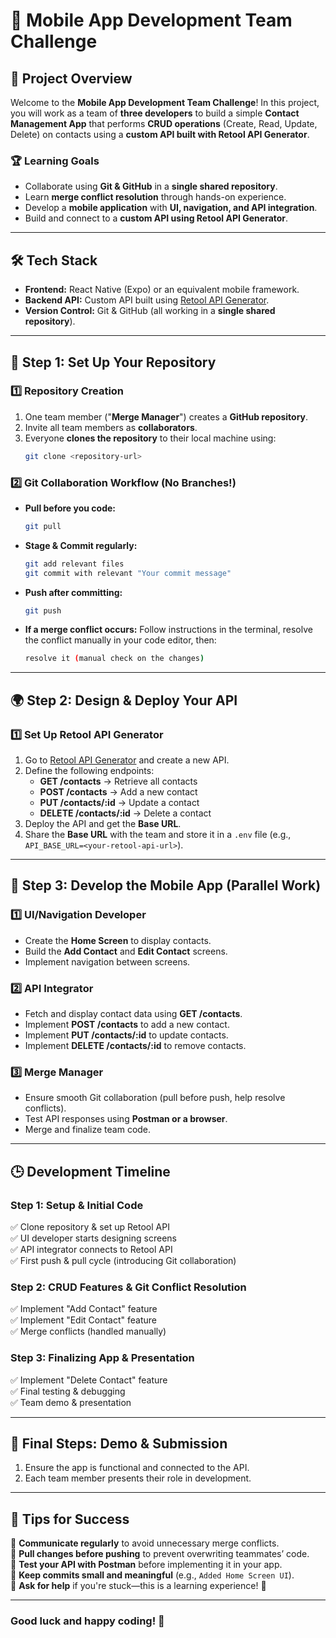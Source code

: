 # 📱 Mobile App Development Team Challenge

## 🚀 Project Overview
Welcome to the **Mobile App Development Team Challenge**! In this project, you will work as a team of **three developers** to build a simple **Contact Management App** that performs **CRUD operations** (Create, Read, Update, Delete) on contacts using a **custom API built with Retool API Generator**.

### 🏆 Learning Goals
- Collaborate using **Git & GitHub** in a **single shared repository**.
- Learn **merge conflict resolution** through hands-on experience.
- Develop a **mobile application** with **UI, navigation, and API integration**.
- Build and connect to a **custom API using Retool API Generator**.

---

## 🛠️ Tech Stack
- **Frontend:** React Native (Expo) or an equivalent mobile framework.
- **Backend API:** Custom API built using [Retool API Generator](https://retool.com/api-generator).
- **Version Control:** Git & GitHub (all working in a **single shared repository**).

---

## 🔧 Step 1: Set Up Your Repository
### 1️⃣ Repository Creation
1. One team member ("**Merge Manager**") creates a **GitHub repository**.
2. Invite all team members as **collaborators**.
3. Everyone **clones the repository** to their local machine using:
   ```bash
   git clone <repository-url>
   ```

### 2️⃣ Git Collaboration Workflow (No Branches!)
- **Pull before you code:**
  ```bash
  git pull 
  ```
- **Stage & Commit regularly:**
  ```bash
  git add relevant files
  git commit with relevant "Your commit message"
  ```
- **Push after committing:**
  ```bash
  git push 
  ```
- **If a merge conflict occurs:** Follow instructions in the terminal, resolve the conflict manually in your code editor, then:
  ```bash
  resolve it (manual check on the changes)
  ```

---

## 🌍 Step 2: Design & Deploy Your API
### 1️⃣ Set Up Retool API Generator
1. Go to [Retool API Generator](https://retool.com/api-generator) and create a new API.
2. Define the following endpoints:
    - **GET /contacts** → Retrieve all contacts
    - **POST /contacts** → Add a new contact
    - **PUT /contacts/:id** → Update a contact
    - **DELETE /contacts/:id** → Delete a contact
3. Deploy the API and get the **Base URL**.
4. Share the **Base URL** with the team and store it in a `.env` file (e.g., `API_BASE_URL=<your-retool-api-url>`).

---

## 📱 Step 3: Develop the Mobile App (Parallel Work)

### **1️⃣ UI/Navigation Developer**
- Create the **Home Screen** to display contacts.
- Build the **Add Contact** and **Edit Contact** screens.
- Implement navigation between screens.

### **2️⃣ API Integrator**
- Fetch and display contact data using **GET /contacts**.
- Implement **POST /contacts** to add a new contact.
- Implement **PUT /contacts/:id** to update contacts.
- Implement **DELETE /contacts/:id** to remove contacts.

### **3️⃣ Merge Manager**
- Ensure smooth Git collaboration (pull before push, help resolve conflicts).
- Test API responses using **Postman or a browser**.
- Merge and finalize team code.

---

## 🕒 Development Timeline 
### **Step 1: Setup & Initial Code**
✅ Clone repository & set up Retool API  
✅ UI developer starts designing screens  
✅ API integrator connects to Retool API  
✅ First push & pull cycle (introducing Git collaboration)

### **Step 2: CRUD Features & Git Conflict Resolution**
✅ Implement "Add Contact" feature  
✅ Implement "Edit Contact" feature  
✅ Merge conflicts (handled manually)

### **Step 3: Finalizing App & Presentation**
✅ Implement "Delete Contact" feature  
✅ Final testing & debugging  
✅ Team demo & presentation

---

## 📢 Final Steps: Demo & Submission 
1. Ensure the app is functional and connected to the API.
2. Each team member presents their role in development.

---

## 🎯 Tips for Success
🔹 **Communicate regularly** to avoid unnecessary merge conflicts.  
🔹 **Pull changes before pushing** to prevent overwriting teammates’ code.  
🔹 **Test your API with Postman** before implementing it in your app.  
🔹 **Keep commits small and meaningful** (e.g., `Added Home Screen UI`).  
🔹 **Ask for help** if you're stuck—this is a learning experience! 🚀

---

### **Good luck and happy coding!** 🚀

